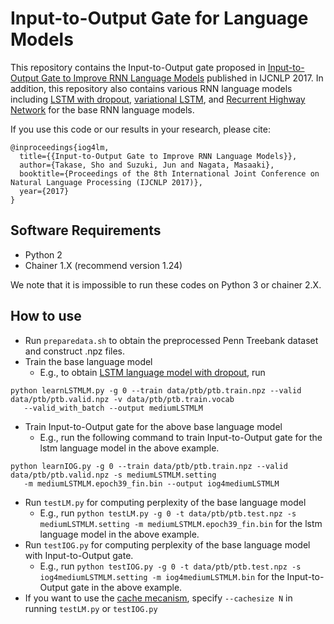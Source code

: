 # Input-to-Output Gate for Language Models


This repository contains the Input-to-Output gate proposed in [Input-to-Output Gate to Improve RNN Language Models](https://arxiv.org/abs/1709.08907) published in IJCNLP 2017.
In addition, this repository also contains various RNN language models including [LSTM with dropout](https://arxiv.org/abs/1409.2329), [variational LSTM](https://arxiv.org/abs/1512.05287), and [Recurrent Highway Network](https://arxiv.org/abs/1607.03474) for the base RNN language models.


If you use this code or our results in your research, please cite:

```
@inproceedings{iog4lm,
  title={{Input-to-Output Gate to Improve RNN Language Models}},
  author={Takase, Sho and Suzuki, Jun and Nagata, Masaaki},
  booktitle={Proceedings of the 8th International Joint Conference on Natural Language Processing (IJCNLP 2017)},
  year={2017}
}
```

## Software Requirements

* Python 2
* Chainer 1.X (recommend version 1.24)

We note that it is impossible to run these codes on Python 3 or chainer 2.X.


## How to use

* Run `preparedata.sh` to obtain the preprocessed Penn Treebank dataset and construct .npz files.
* Train the base language model
    * E.g., to obtain [LSTM language model with dropout](https://arxiv.org/abs/1409.2329), run

```
python learnLSTMLM.py -g 0 --train data/ptb/ptb.train.npz --valid data/ptb/ptb.valid.npz -v data/ptb/ptb.train.vocab
   --valid_with_batch --output mediumLSTMLM
```

* Train Input-to-Output gate for the above base language model
    * E.g., run the following command to train Input-to-Output gate for the lstm language model in the above example.

```
python learnIOG.py -g 0 --train data/ptb/ptb.train.npz --valid data/ptb/ptb.valid.npz -s mediumLSTMLM.setting
   -m mediumLSTMLM.epoch39_fin.bin --output iog4mediumLSTMLM
```

* Run `testLM.py` for computing perplexity of the base language model
    * E.g., run `python testLM.py -g 0 -t data/ptb/ptb.test.npz -s mediumLSTMLM.setting -m mediumLSTMLM.epoch39_fin.bin` for the lstm language model in the above example.
* Run `testIOG.py` for computing perplexity of the base language model with Input-to-Output gate.
    * E.g., run `python testIOG.py -g 0 -t data/ptb/ptb.test.npz -s iog4mediumLSTMLM.setting -m iog4mediumLSTMLM.bin` for the Input-to-Output gate in the above example.
* If you want to use the [cache mecanism](https://arxiv.org/abs/1612.04426), specify `--cachesize N` in running `testLM.py` or `testIOG.py`


